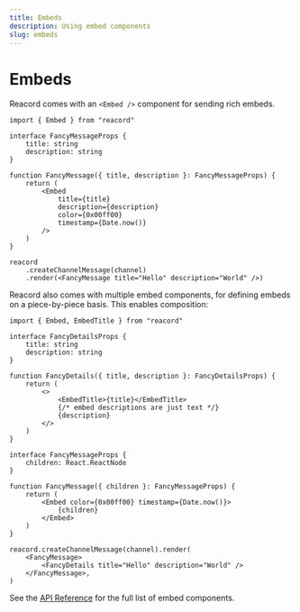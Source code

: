 ```yaml
---
title: Embeds
description: Using embed components
slug: embeds
---
```


# Embeds

Reacord comes with an `<Embed />` component for sending rich embeds.

```tsx
import { Embed } from "reacord"

interface FancyMessageProps {
	title: string
	description: string
}

function FancyMessage({ title, description }: FancyMessageProps) {
	return (
		<Embed
			title={title}
			description={description}
			color={0x00ff00}
			timestamp={Date.now()}
		/>
	)
}
```

```tsx
reacord
	.createChannelMessage(channel)
	.render(<FancyMessage title="Hello" description="World" />)
```

Reacord also comes with multiple embed components, for defining embeds on a piece-by-piece basis. This enables composition:

```tsx
import { Embed, EmbedTitle } from "reacord"

interface FancyDetailsProps {
	title: string
	description: string
}

function FancyDetails({ title, description }: FancyDetailsProps) {
	return (
		<>
			<EmbedTitle>{title}</EmbedTitle>
			{/* embed descriptions are just text */}
			{description}
		</>
	)
}

interface FancyMessageProps {
	children: React.ReactNode
}

function FancyMessage({ children }: FancyMessageProps) {
	return (
		<Embed color={0x00ff00} timestamp={Date.now()}>
			{children}
		</Embed>
	)
}
```

```tsx
reacord.createChannelMessage(channel).render(
	<FancyMessage>
		<FancyDetails title="Hello" description="World" />
	</FancyMessage>,
)
```

See the [API Reference](/api/index.html#EmbedAuthorProps) for the full list of embed components.

